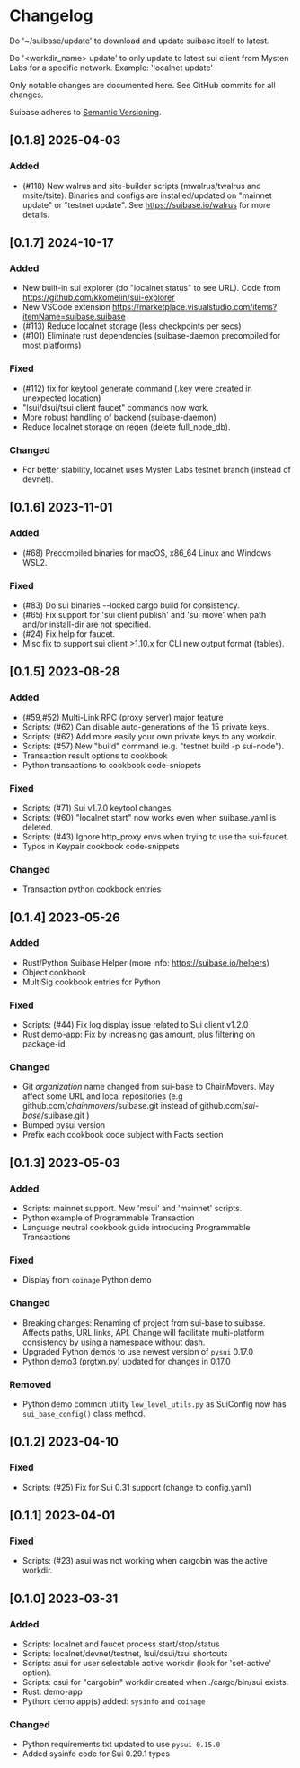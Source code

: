 # Changelog

Do '~/suibase/update' to download and update suibase itself to latest.<br>

Do '<workdir_name> update' to only update to latest sui client from Mysten Labs for a specific network. Example: 'localnet update'

Only notable changes are documented here. See GitHub commits for all changes.

Suibase adheres to [Semantic Versioning](https://semver.org/spec/v2.0.0.html).

## [0.1.8] 2025-04-03
### Added

- (#118) New walrus and site-builder scripts (mwalrus/twalrus and msite/tsite).
         Binaries and configs are installed/updated on "mainnet update" or "testnet update".
         See https://suibase.io/walrus for more details.

## [0.1.7] 2024-10-17
### Added

- New built-in sui explorer (do "localnet status" to see URL). Code from https://github.com/kkomelin/sui-explorer
- New VSCode extension https://marketplace.visualstudio.com/items?itemName=suibase.suibase
- (#113) Reduce localnet storage (less checkpoints per secs)
- (#101) Eliminate rust dependencies (suibase-daemon precompiled for most platforms)

### Fixed

- (#112) fix for keytool generate command (.key were created in unexpected location)
- "lsui/dsui/tsui client faucet" commands now work.
- More robust handling of backend (suibase-daemon)
- Reduce localnet storage on regen (delete full_node_db).

### Changed

- For better stability, localnet uses Mysten Labs testnet branch (instead of devnet).

## [0.1.6] 2023-11-01

### Added
- (#68) Precompiled binaries for macOS, x86_64 Linux and Windows WSL2.

### Fixed
- (#83) Do sui binaries --locked cargo build for consistency.
- (#65) Fix support for 'sui client publish' and 'sui move' when path and/or install-dir are not specified.
- (#24) Fix help for faucet.
- Misc fix to support sui client >1.10.x for CLI new output format (tables).


## [0.1.5] 2023-08-28

### Added

- (#59,#52) Multi-Link RPC (proxy server) major feature
- Scripts: (#62) Can disable auto-generations of the 15 private keys.
- Scripts: (#62) Add more easily your own private keys to any workdir.
- Scripts: (#57) New "build" command (e.g. "testnet build -p sui-node").
- Transaction result options to cookbook
- Python transactions to cookbook code-snippets

### Fixed

- Scripts: (#71) Sui v1.7.0 keytool changes.
- Scripts: (#60) "localnet start" now works even when suibase.yaml is deleted.
- Scripts: (#43) Ignore http_proxy envs when trying to use the sui-faucet.
- Typos in Keypair cookbook code-snippets

### Changed

- Transaction python cookbook entries

## [0.1.4] 2023-05-26

### Added

- Rust/Python Suibase Helper (more info: https://suibase.io/helpers)
- Object cookbook
- MultiSig cookbook entries for Python

### Fixed

- Scripts: (#44) Fix log display issue related to Sui client v1.2.0
- Rust demo-app: Fix by increasing gas amount, plus filtering on package-id.

### Changed

- Git _organization_ name changed from sui-base to ChainMovers. May affect some URL and local repositories (e.g github.com/_chainmovers_/suibase.git instead of github.com/_sui-base_/suibase.git )
- Bumped pysui version
- Prefix each cookbook code subject with Facts section

## [0.1.3] 2023-05-03

### Added

- Scripts: mainnet support. New 'msui' and 'mainnet' scripts.
- Python example of Programmable Transaction
- Language neutral cookbook guide introducing Programmable Transactions

### Fixed

- Display from `coinage` Python demo

### Changed

- Breaking changes: Renaming of project from sui-base to suibase. Affects paths, URL links, API.
  Change will facilitate multi-platform consistency by using a namespace without dash.
- Upgraded Python demos to use newest version of `pysui` 0.17.0
- Python demo3 (prgtxn.py) updated for changes in 0.17.0

### Removed

- Python demo common utility `low_level_utils.py` as SuiConfig now has `sui_base_config()` class method.

## [0.1.2] 2023-04-10

### Fixed

- Scripts: (#25) Fix for Sui 0.31 support (change to config.yaml)

## [0.1.1] 2023-04-01

### Fixed

- Scripts: (#23) asui was not working when cargobin was the active workdir.

## [0.1.0] 2023-03-31

### Added

- Scripts: localnet and faucet process start/stop/status
- Scripts: localnet/devnet/testnet, lsui/dsui/tsui shortcuts
- Scripts: asui for user selectable active workdir (look for 'set-active' option).
- Scripts: csui for "cargobin" workdir created when ./cargo/bin/sui exists.
- Rust: demo-app
- Python: demo app(s) added: `sysinfo` and `coinage`

### Changed

- Python requirements.txt updated to use `pysui 0.15.0`
- Added sysinfo code for Sui 0.29.1 types
